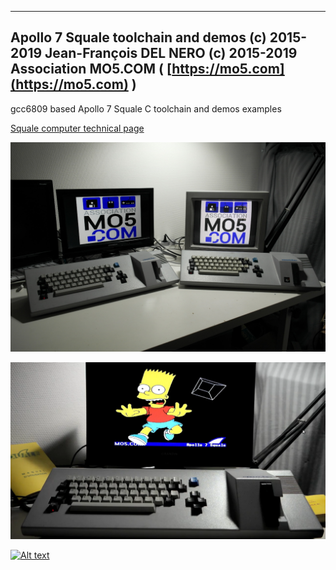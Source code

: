 -------------------------------------------------------------------------------
Apollo 7 Squale toolchain and demos
(c) 2015-2019 Jean-François DEL NERO
(c) 2015-2019 Association MO5.COM ( [https://mo5.com](https://mo5.com) )
-------------------------------------------------------------------------------

gcc6809 based Apollo 7 Squale C toolchain and demos examples

[Squale computer technical page](http://hxc2001.free.fr/Squale/index.html)

![Squale_mo5](https://raw.githubusercontent.com/jfdelnero/Apollo_7_Squale/master/doc/imgs/Squales_MO5.jpg)

![Squale_demo](https://raw.githubusercontent.com/jfdelnero/Apollo_7_Squale/master/doc/imgs/Squale_Demo.png)

[![Alt text](https://img.youtube.com/vi/cp6OLa2aaII/0.jpg)](https://www.youtube.com/watch?v=cp6OLa2aaII)

